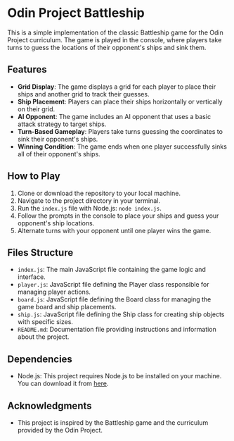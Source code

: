 # Odin Project Battleship

This is a simple implementation of the classic Battleship game for the Odin Project curriculum. The game is played in the console, where players take turns to guess the locations of their opponent's ships and sink them.

## Features

- **Grid Display**: The game displays a grid for each player to place their ships and another grid to track their guesses.
- **Ship Placement**: Players can place their ships horizontally or vertically on their grid.
- **AI Opponent**: The game includes an AI opponent that uses a basic attack strategy to target ships.
- **Turn-Based Gameplay**: Players take turns guessing the coordinates to sink their opponent's ships.
- **Winning Condition**: The game ends when one player successfully sinks all of their opponent's ships.

## How to Play

1. Clone or download the repository to your local machine.
2. Navigate to the project directory in your terminal.
3. Run the `index.js` file with Node.js: `node index.js`.
4. Follow the prompts in the console to place your ships and guess your opponent's ship locations.
5. Alternate turns with your opponent until one player wins the game.

## Files Structure

- `index.js`: The main JavaScript file containing the game logic and interface.
- `player.js`: JavaScript file defining the Player class responsible for managing player actions.
- `board.js`: JavaScript file defining the Board class for managing the game board and ship placements.
- `ship.js`: JavaScript file defining the Ship class for creating ship objects with specific sizes.
- `README.md`: Documentation file providing instructions and information about the project.

## Dependencies

- Node.js: This project requires Node.js to be installed on your machine. You can download it from [here](https://nodejs.org/).

## Acknowledgments

- This project is inspired by the Battleship game and the curriculum provided by the Odin Project.
